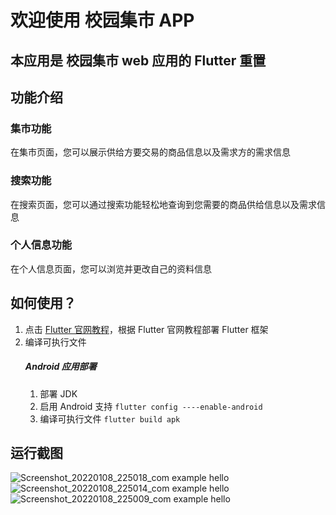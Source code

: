 # 欢迎使用 校园集市 APP

## 本应用是 校园集市 web 应用的 Flutter 重置

## 功能介绍
### 集市功能
在集市页面，您可以展示供给方要交易的商品信息以及需求方的需求信息
### 搜索功能
在搜索页面，您可以通过搜索功能轻松地查询到您需要的商品供给信息以及需求信息
### 个人信息功能
在个人信息页面，您可以浏览并更改自己的资料信息
## 如何使用？
1. 点击 [Flutter 官网教程](https://docs.flutter.dev/get-started/install)，根据 Flutter 官网教程部署 Flutter 框架
2. 编译可执行文件
   ##### Android 应用部署
    1.  部署 JDK
    2. 启用 Android 支持
       ```flutter config ----enable-android```
    3. 编译可执行文件
       ```flutter build apk```
## 运行截图
![Screenshot_20220108_225018_com example hello](https://user-images.githubusercontent.com/68538794/148648707-08531df8-2fda-4e3b-b914-ca4860ef5333.jpg)
![Screenshot_20220108_225014_com example hello](https://user-images.githubusercontent.com/68538794/148648729-edcd58ff-1218-4d01-a2c3-e9a6783ec7e8.jpg)
![Screenshot_20220108_225009_com example hello](https://user-images.githubusercontent.com/68538794/148648763-32deee10-5bed-4fdd-9057-91250bd40793.jpg)
